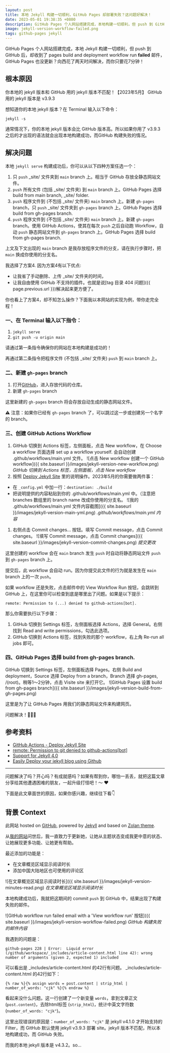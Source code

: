 ```yaml
---
layout: post
title: 本地 Jekyll 构建一切顺利，GitHub Pages 却部署失败？这问题好解决！
date: 2023-05-01 19:38:35 +0800
description: GitHub Pages 个人网站搭建完成，本地构建一切顺利，但 push 到 GitHub 后，GitHub Pages 没更新？头发都要挠没了也没解决？别担心，向西帮你解决！
image: jekyll-version-workflow-failed.png
tags: github-pages jekyll
---
```


GitHub Pages 个人网站搭建完成，本地 Jekyll 构建一切顺利，但 push 到 GitHub 后，却收到了 pages build and deployment workflow run **failed** 邮件，GitHub Pages 也没更新？向西花了两天时间解决，而你只要花7分钟！

## 根本原因

你本地的 jekyll 版本和 GitHub 用的 jekyll 版本不匹配！【2023年5月】 GitHub 用的 jekyll 版本是 v3.9.3

想知道你的本地 jekyll 版本？在 Terminal 输入以下命令：
```
jekyll -s
```

通常情况下，你的本地 jekyll 版本会比 GitHub 版本高。所以如果你用了 v3.9.3 之后的才出现的语法就会出现本地构建成功，而GitHub 构建失败的情况。

## 解决问题

本地 `jekyll serve` 构建成功后，你可以从以下四种方案任选一个：
1. 只 `push` _site/ 文件夹到 `main` branch 上。相当于 GitHub 存放全静态网站文件。
2. `push` 所有文件 (包括 _site/ 文件夹) 到 `main` branch 上。GitHub Pages 选择 build from main branch, _site/ folder.
3. `push` 程序文件到 (不包括 _site/ 文件夹) `main` branch 上。新建 `gh-pages` branch，只 `push` _site/ 文件夹到 `gh-pages` branch 上。GitHub Pages 选择 build from gh-pages branch.
4. `push` 程序文件到 (不包括 _site/ 文件夹) `main` branch 上。新建 `gh-pages` branch。使用 GitHub Actions，使其在每次 `push` 之后自动跑 Workflow，自动 `push` 静态网站文件到 `gh-pages` branch 上。GitHub Pages 选择 build from gh-pages branch.

上文及下文出现的 `main` branch 是我存放程序文件的分支，请在执行步骤时，把 `main` 换成你使用的分支名。

我选择了方案4. 因为方案4有以下优点:
- 让我省了手动删除、上传 _site/ 文件夹的时间，
- 让我自由使用 GitHub 不支持的插件。也就是说[tag 目录 404 问题]({{ page.previous.url }})解决起来更方便了。

你也看上了方案4，却不知怎么操作？下面我以本网站的实现为例，带你走完全程！

### 一、在 Terminal 输入以下指令：
1. `jekyll serve`
2. `git push -u origin main`

请通过第一条指令确保你的网站在本地构建是成功的！

再通过第二条指令把程序文件 (不包括 _site/ 文件夹) `push` 到 `main` branch 上。

### 二、新建 `gh-pages` branch

1. 打开[GitHub](https://www.github.com)，进入存放代码的仓库。
2. 新建 `gh-pages` branch

这里新建的 `gh-pages` branch 将会存放自动生成的静态网站文件。

⚠️ 注意：如果你已经有 `gh-pages` branch 了，可以跳过这一步或创建另一个名字的 branch。

### 三、创建 GitHub Actions Workflow

1. GitHub 切换到 Actions 标签，左侧面板，点击 New workflow，在 Choose a workflow 页面选择 set up a workflow yourself. 会自动创建 .github/workflows/main.yml 文件。
![点击 New workflow 创建一个 GitHub workflow]({{ site.baseurl }}/images/jekyll-version-new-workflow.png)
*GitHub 切换到 Actions 标签，左侧面板，点击 New workflow*
1. 按照 [Deploy Jekyll Site](https://github.com/marketplace/actions/deploy-jekyll-site#example-usage) 里的说明操作。2023年5月的你需要做两件事：
  - 在 `_config.yml` 中加一行：`destination: ./build`
  - 把说明提供的内容粘贴到你的 .github/workflows/main.yml 中。（注意把 branches 数组里的 branch name 改成你使用的分支名。
  ![我的 .github/workflows/main.yml 文件内容截图]({{ site.baseurl }}/images/jekyll-version-main-yml.png)
  *.github/workflows/main.yml 内容*
1. 右侧点击 Commit changes... 按钮。填写 Commit message，点击 Commit changes。
![填写 Commit message，点击 Commit changes]({{ site.baseurl }}/images/jekyll-version-commit-changes.png)
*提交更改*

这里创建的 workflow 会在 `main` branch 发生 `push` 时自动将静态网站文件 `push` 到 `gh-pages` branch 上。

提交后，此 workflow 会自动 run。因为你提交此文件的行为就是发生在 `main` branch 上的一次 `push`。

如果 workflow 还是失败，点击邮件中的 View Workflow Run 按钮，会跳转到 GitHub 上，在这里你可以检查到底是哪里出了问题。如果是以下提示：
```
remote: Permission to (...) denied to github-actions[bot].
```
那么你需要执行以下步骤：
1. GitHub 切换到 Settings 标签，左侧面板选择 Actions，选择 General。右侧找到 Read and write permissions，勾选此选项。
2. GitHub 切换到 Actions 标签，找到失败的那个 workflow，右上角 Re-run all jobs 即可。

### 四、GitHub Pages 选择 build from gh-pages branch.

GitHub 切换到 Settings 标签，左侧面板选择 Pages。右侧 Build and deployment，Source 选择 Deploy from a branch，Branch 选择 gh-pages, /(root)。稍等1～2分钟，点击 Visite site 来打开它。
![GitHub Pages 设置 build from gh-pages branch]({{ site.baseurl }}/images/jekyll-version-build-from-gh-pages.png)

这里是为了让 GitHub Pages 用我们的静态网站文件来构建网页。

问题解决！🎉🎉🎉

## 参考资料
- [GitHub Actions - Deploy Jekyll Site](https://github.com/marketplace/actions/deploy-jekyll-site)
- [remote: Permission to git denied to github-actions[bot]](https://github.com/ad-m/github-push-action/issues/96)
- [Support for Jekyll 4.0](https://github.com/github/pages-gem/issues/651)
- [Easily Deploy your jekyll blog using Github](https://sujaykundu.com/blog/introducing-devlopr-easily-deploy-your-jekyll-blog-using-github-pages-and-github-actions/)

---

问题解决了吗？开心吗？有成就感吗？如果有帮到你，哪怕一丢丢，就把这篇文章分享给其他遭遇困难的朋友，一起升级打怪吧！～ ❤️

下面是此文章面世的原因，如果你感兴趣，继续往下看👇

## 背景 Context

此网站 hosted on [GitHub](https://www.github.com), powered by [Jekyll](https://github.com/jekyll/jekyll) and based on [Zolan theme](http://jekyllthemes.org/themes/zolan/).

从[我的网站](https://xiangxinotes.github.io/)问世后，我一直致力于更新她，让她从主题状态变成我更中意的状态、让她展现更多功能、让她更有帮助。

最近添加的功能是：
- 在文章概览区域显示阅读时长
- 添加中国大陆地区也可使用的评论区

![在文章概览区域显示阅读时长]({{ site.baseurl }}/images/jekyll-version-minutes-read.png)
*在文章概览区域显示阅读时长*

本地构建成功后，我就把这期间的 commit `push` 到 GitHub 中，结果出现了构建失败的邮件。

![GitHub workflow run failed email with a 'View workflow run' 按钮]({{ site.baseurl }}/images/jekyll-version-workflow-failed.png)
*GitHub 构建失败的邮件内容*

我遇到的问题是：

```
github-pages 228 | Error:  Liquid error (/github/workspace/_includes/article-content.html line 42): wrong number of arguments (given 2, expected 1) included
```

可以看出是 _includes/article-content.html 的42行有问题。 _includes/article-content.html 的42行如下：
```
{% raw %}{% assign words = post.content | strip_html | number_of_words: "cjk" %}{% endraw %}
```

看起来没什么问题。这一行创建了一个新变量 `words`，拿到文章正文 (`post.content`)，去除html标签 (`strip_html`)，统计中英文字符数 (`number_of_words: "cjk"`)。

这里出现错误的原因是：`number_of_words: "cjk"` 是 jekyll v4.1.0 才开始支持的 Filter，而 GitHub 默认使用 jekyll v3.9.3 部署 site。jekyll 版本不匹配，所以本地构建成功，而 GitHub 失败。

而我的本地 jekyll 版本是 v4.3.2。so...
